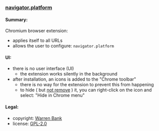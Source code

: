 ### [navigator.platform](https://github.com/warren-bank/crx-navigator-platform)

#### Summary:

Chromium browser extension:
* applies itself to all URLs
* allows the user to configure: `navigator.platform`

#### UI:

* there is no user interface (UI)
  * the extension works silently in the background
* after installation, an icons is added to the "Chrome toolbar"
  * there is no way for the extension to prevent this from happening
  * to hide ( but [not remove](https://superuser.com/questions/1048619) ) it, you can right-click on the icon and select: "Hide in Chrome menu"

#### Legal:

* copyright: [Warren Bank](https://github.com/warren-bank)
* license: [GPL-2.0](https://www.gnu.org/licenses/old-licenses/gpl-2.0.txt)
